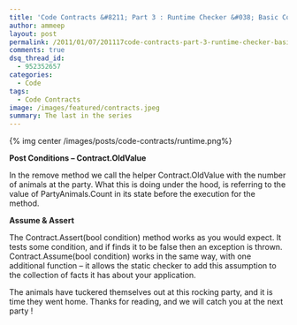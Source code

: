 ```yaml
---
title: 'Code Contracts &#8211; Part 3 : Runtime Checker &#038; Basic Contracts'
author: ammeep
layout: post
permalink: /2011/01/07/201117code-contracts-part-3-runtime-checker-basic-contracts-html/
comments: true
dsq_thread_id:
  - 952352657
categories:
  - Code
tags:
  - Code Contracts
image: /images/featured/contracts.jpeg
summary: The last in the series
---
```

{% img center /images/posts/code-contracts/runtime.png%}

**Post Conditions – Contract.OldValue**

In the remove method we call the helper Contract.OldValue with the number of animals at the party. What this is doing under the hood, is referring to the value of PartyAnimals.Count in its state before the execution for the method. 

**Assume & Assert**

The Contract.Assert(bool condition) method works as you would expect. It tests some condition, and if finds it to be false then an exception is thrown. Contract.Assume(bool condition) works in the same way, with one additional function – it allows the static checker to add this assumption to the collection of facts it has about your application. 

The animals have tuckered themselves out at this rocking party, and it is time they went home. Thanks for reading, and we will catch you at the next party !
